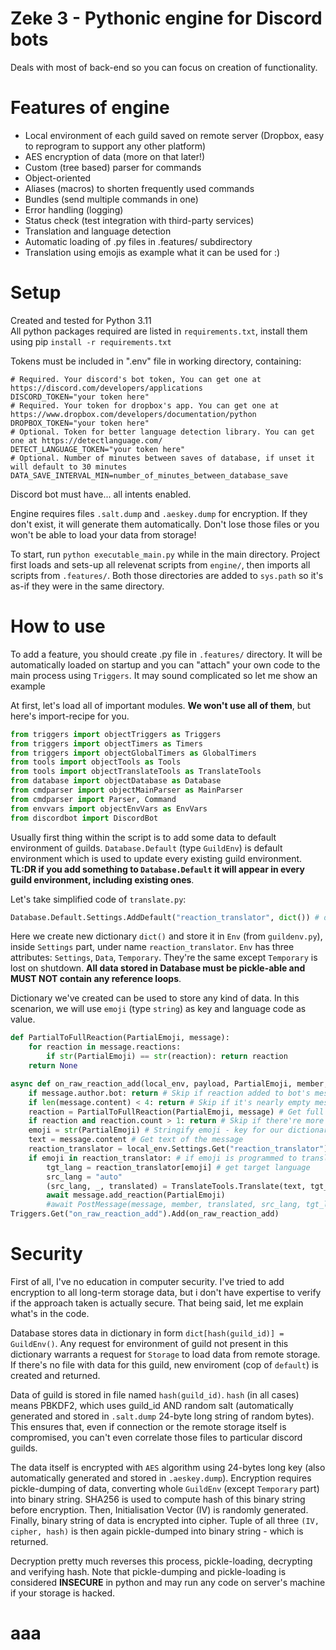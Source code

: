 # Zeke 3 - Pythonic engine for Discord bots
Deals with most of back-end so you can focus on creation of functionality.

# Features of engine

- Local environment of each guild saved on remote server (Dropbox, easy to reprogram to support any other platform)
- AES encryption of data (more on that later!)
- Custom (tree based) parser for commands
- Object-oriented
- Aliases (macros) to shorten frequently used commands
- Bundles (send multiple commands in one)
- Error handling (logging)
- Status check (test integration with third-party services)
- Translation and language detection
- Automatic loading of .py files in .features/ subdirectory
- Translation using emojis as example what it can be used for :)

# Setup

Created and tested for Python 3.11  
All python packages required are listed in ```requirements.txt```, install them using pip ```install -r requirements.txt```  

Tokens must be included in ".env" file in working directory, containing:  
```
# Required. Your discord's bot token, You can get one at https://discord.com/developers/applications
DISCORD_TOKEN="your token here"
# Required. Your token for dropbox's app. You can get one at https://www.dropbox.com/developers/documentation/python
DROPBOX_TOKEN="your token here"
# Optional. Token for better language detection library. You can get one at https://detectlanguage.com/
DETECT_LANGUAGE_TOKEN="your token here"
# Optional. Number of minutes between saves of database, if unset it will default to 30 minutes
DATA_SAVE_INTERVAL_MIN=number_of_minutes_between_database_save
```
Discord bot must have... all intents enabled.  

Engine requires files ```.salt.dump``` and ```.aeskey.dump``` for encryption. If they don't exist, it will generate them automatically. Don't lose those files or you won't be able to load your data from storage!  

To start, run ```python executable_main.py``` while in the main directory. Project first loads and sets-up all relevenat scripts from ```engine/```, then imports all scripts from ```.features/```. Both those directories are added to ```sys.path``` so it's as-if they were in the same directory.

# How to use

To add a feature, you should create .py file in ```.features/``` directory. It will be automatically loaded on startup and you can "attach" your own code to the main process using ```Triggers```. It may sound complicated so let me show an example

At first, let's load all of important modules. <b>We won't use all of them</b>, but here's import-recipe for you.
```py
from triggers import objectTriggers as Triggers
from triggers import objectTimers as Timers
from triggers import objectGlobalTimers as GlobalTimers
from tools import objectTools as Tools
from tools import objectTranslateTools as TranslateTools
from database import objectDatabase as Database
from cmdparser import objectMainParser as MainParser
from cmdparser import Parser, Command
from envvars import objectEnvVars as EnvVars
from discordbot import DiscordBot
```

Usually first thing within the script is to add some data to default environment of guilds. ```Database.Default``` (type ```GuildEnv```) is default environment which is used to update every existing guild environment. <b>TL:DR if you add something to ```Database.Default``` it will appear in every guild environment, including existing ones</b>.  

Let's take simplified code of ```translate.py```:
```py
Database.Default.Settings.AddDefault("reaction_translator", dict()) # dict[emoji] = tgt_lang
```
Here we create new dictionary ```dict()``` and store it in ```Env``` (from ```guildenv.py```), inside ```Settings``` part, under name ```reaction_translator```. ```Env``` has three attributes: ```Settings```, ```Data```, ```Temporary```. They're the same except ```Temporary``` is lost on shutdown. <b>All data stored in Database must be pickle-able and MUST NOT contain any reference loops</b>.

Dictionary we've created can be used to store any kind of data. In this scenarion, we will use ```emoji``` (type ```string```) as key and language code as value.

```py
def PartialToFullReaction(PartialEmoji, message):
    for reaction in message.reactions:
        if str(PartialEmoji) == str(reaction): return reaction
    return None

async def on_raw_reaction_add(local_env, payload, PartialEmoji, member, guild, message):
    if message.author.bot: return # Skip if reaction added to bot's message
    if len(message.content) < 4: return # Skip if it's nearly empty message
    reaction = PartialToFullReaction(PartialEmoji, message) # Get full version of partial reaction (those are discord types)
    if reaction and reaction.count > 1: return # Skip if there're more such reactions already added
    emoji = str(PartialEmoji) # Stringify emoji - key for our dictionary
    text = message.content # Get text of the message
    reaction_translator = local_env.Settings.Get("reaction_translator")
    if emoji in reaction_translator: # if emoji is programmed to translate message
        tgt_lang = reaction_translator[emoji] # get target language
        src_lang = "auto"
        (src_lang, _, translated) = TranslateTools.Translate(text, tgt_lang)
        await message.add_reaction(PartialEmoji)
        #await PostMessage(message, member, translated, src_lang, tgt_lang) # send message with translation
Triggers.Get("on_raw_reaction_add").Add(on_raw_reaction_add)
```

# Security

First of all, I've no education in computer security. I've tried to add encryption to all long-term storage data, but i don't have expertise to verify if the approach taken is actually secure. That being said, let me explain what's in the code.  

Database stores data in dictionary in form ```dict[hash(guild_id)] = GuildEnv()```. Any request for environment of guild not present in this dictionary warrants a request for ```Storage``` to load data from remote storage. If there's no file with data for this guild, new enviroment (cop of ```default```) is created and returned.  

Data of guild is stored in file named ```hash(guild_id)```. ```hash``` (in all cases) means PBKDF2, which uses guild_id AND random salt (automatically generated and stored in ```.salt.dump``` 24-byte long string of random bytes). This ensures that, even if connection or the remote storage itself is compromised, you can't even correlate those files to particular discord guilds.  

The data itself is encrypted with ```AES``` algorithm using 24-bytes long key (also automatically generated and stored in ```.aeskey.dump```). Encryption requires pickle-dumping of data, converting whole ```GuildEnv``` (except ```Temporary``` part) into binary string. SHA256 is used to compute hash of this binary string before encryption. Then, Initialisation Vector (IV) is randomly generated. Finally, binary string of data is encrypted into cipher. Tuple of all three ```(IV, cipher, hash)``` is then again pickle-dumped into binary string - which is returned.  

Decryption pretty much reverses this process, pickle-loading, decrypting and verifying hash. Note that pickle-dumping and pickle-loading is considered <b>INSECURE</b> in python and may run any code on server's machine if your storage is hacked. 

# aaa
